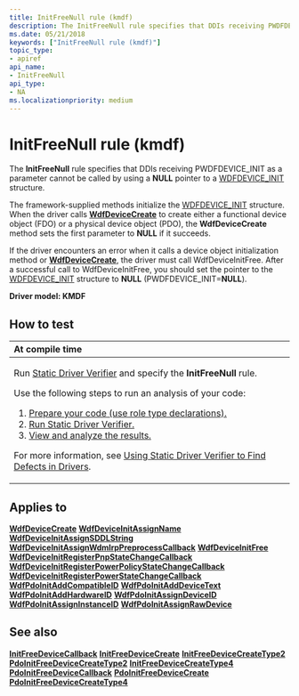 ```yaml
---
title: InitFreeNull rule (kmdf)
description: The InitFreeNull rule specifies that DDIs receiving PWDFDEVICE\_INIT as a parameter cannot be called by using a NULL pointer to a WDFDEVICE\_INIT structure.
ms.date: 05/21/2018
keywords: ["InitFreeNull rule (kmdf)"]
topic_type:
- apiref
api_name:
- InitFreeNull
api_type:
- NA
ms.localizationpriority: medium
---
```


# InitFreeNull rule (kmdf)


The **InitFreeNull** rule specifies that DDIs receiving PWDFDEVICE\_INIT as a parameter cannot be called by using a **NULL** pointer to a [WDFDEVICE\_INIT](../wdf/wdfdevice_init.md) structure.

The framework-supplied methods initialize the [WDFDEVICE\_INIT](../wdf/wdfdevice_init.md) structure. When the driver calls [**WdfDeviceCreate**](/windows-hardware/drivers/ddi/wdfdevice/nf-wdfdevice-wdfdevicecreate) to create either a functional device object (FDO) or a physical device object (PDO), the **WdfDeviceCreate** method sets the first parameter to **NULL** if it succeeds.

If the driver encounters an error when it calls a device object initialization method or [**WdfDeviceCreate**](/windows-hardware/drivers/ddi/wdfdevice/nf-wdfdevice-wdfdevicecreate), the driver must call WdfDeviceInitFree. After a successful call to WdfDeviceInitFree, you should set the pointer to the [WDFDEVICE\_INIT](../wdf/wdfdevice_init.md) structure to **NULL** (PWDFDEVICE\_INIT=**NULL**).

**Driver model: KMDF**

## How to test

<table>
<colgroup>
<col width="100%" />
</colgroup>
<thead>
<tr class="header">
<th align="left">At compile time</th>
</tr>
</thead>
<tbody>
<tr class="odd">
<td align="left"><p>Run <a href="/windows-hardware/drivers/devtest/static-driver-verifier" data-raw-source="[Static Driver Verifier](./static-driver-verifier.md)">Static Driver Verifier</a> and specify the <strong>InitFreeNull</strong> rule.</p>
Use the following steps to run an analysis of your code:
<ol>
<li><a href="/windows-hardware/drivers/devtest/using-static-driver-verifier-to-find-defects-in-drivers#preparing-your-source-code" data-raw-source="[Prepare your code (use role type declarations).](./using-static-driver-verifier-to-find-defects-in-drivers.md#preparing-your-source-code)">Prepare your code (use role type declarations).</a></li>
<li><a href="/windows-hardware/drivers/devtest/using-static-driver-verifier-to-find-defects-in-drivers#running-static-driver-verifier" data-raw-source="[Run Static Driver Verifier.](./using-static-driver-verifier-to-find-defects-in-drivers.md#running-static-driver-verifier)">Run Static Driver Verifier.</a></li>
<li><a href="/windows-hardware/drivers/devtest/using-static-driver-verifier-to-find-defects-in-drivers#viewing-and-analyzing-the-results" data-raw-source="[View and analyze the results.](./using-static-driver-verifier-to-find-defects-in-drivers.md#viewing-and-analyzing-the-results)">View and analyze the results.</a></li>
</ol>
<p>For more information, see <a href="/windows-hardware/drivers/devtest/using-static-driver-verifier-to-find-defects-in-drivers" data-raw-source="[Using Static Driver Verifier to Find Defects in Drivers](./using-static-driver-verifier-to-find-defects-in-drivers.md)">Using Static Driver Verifier to Find Defects in Drivers</a>.</p></td>
</tr>
</tbody>
</table>

## Applies to

[**WdfDeviceCreate**](/windows-hardware/drivers/ddi/wdfdevice/nf-wdfdevice-wdfdevicecreate)
[**WdfDeviceInitAssignName**](/windows-hardware/drivers/ddi/wdfdevice/nf-wdfdevice-wdfdeviceinitassignname)
[**WdfDeviceInitAssignSDDLString**](/windows-hardware/drivers/ddi/wdfdevice/nf-wdfdevice-wdfdeviceinitassignsddlstring)
[**WdfDeviceInitAssignWdmIrpPreprocessCallback**](/windows-hardware/drivers/ddi/wdfdevice/nf-wdfdevice-wdfdeviceinitassignwdmirppreprocesscallback)
[**WdfDeviceInitFree**](/windows-hardware/drivers/ddi/wdfdevice/nf-wdfdevice-wdfdeviceinitfree)
[**WdfDeviceInitRegisterPnpStateChangeCallback**](/windows-hardware/drivers/ddi/wdfdevice/nf-wdfdevice-wdfdeviceinitregisterpnpstatechangecallback)
[**WdfDeviceInitRegisterPowerPolicyStateChangeCallback**](/windows-hardware/drivers/ddi/wdfdevice/nf-wdfdevice-wdfdeviceinitregisterpowerpolicystatechangecallback)
[**WdfDeviceInitRegisterPowerStateChangeCallback**](/windows-hardware/drivers/ddi/wdfdevice/nf-wdfdevice-wdfdeviceinitregisterpowerstatechangecallback)
[**WdfPdoInitAddCompatibleID**](/windows-hardware/drivers/ddi/wdfpdo/nf-wdfpdo-wdfpdoinitaddcompatibleid)
[**WdfPdoInitAddDeviceText**](/windows-hardware/drivers/ddi/wdfpdo/nf-wdfpdo-wdfpdoinitadddevicetext)
[**WdfPdoInitAddHardwareID**](/windows-hardware/drivers/ddi/wdfpdo/nf-wdfpdo-wdfpdoinitaddhardwareid)
[**WdfPdoInitAssignDeviceID**](/windows-hardware/drivers/ddi/wdfpdo/nf-wdfpdo-wdfpdoinitassigndeviceid)
[**WdfPdoInitAssignInstanceID**](/windows-hardware/drivers/ddi/wdfpdo/nf-wdfpdo-wdfpdoinitassigninstanceid)
[**WdfPdoInitAssignRawDevice**](/windows-hardware/drivers/ddi/wdfpdo/nf-wdfpdo-wdfpdoinitassignrawdevice)
## See also

[**InitFreeDeviceCallback**](kmdf-initfreedevicecallback.md)
[**InitFreeDeviceCreate**](kmdf-initfreedevicecreate.md)
[**InitFreeDeviceCreateType2**](kmdf-initfreedevicecreatetype2.md)
[**PdoInitFreeDeviceCreateType2**](kmdf-pdoinitfreedevicecreatetype2.md)
[**InitFreeDeviceCreateType4**](kmdf-initfreedevicecreatetype4.md)
[**PdoInitFreeDeviceCallback**](kmdf-pdoinitfreedevicecallback.md)
[**PdoInitFreeDeviceCreate**](kmdf-pdoinitfreedevicecreate.md)
[**PdoInitFreeDeviceCreateType4**](kmdf-pdoinitfreedevicecreatetype4.md)
